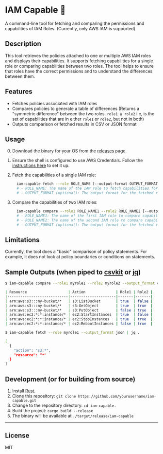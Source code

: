 # IAM Capable 💪

A command-line tool for fetching and comparing the permissions and capabilities of IAM Roles. (Currently, only AWS IAM is supported)

## Description

This tool retrieves the policies attached to one or multiple AWS IAM roles and displays their capabilities. It supports fetching capabilities for a single role or comparing capabilities between two roles. The tool helps to ensure that roles have the correct permissions and to understand the differences between them.

## Features

- Fetches policies associated with IAM roles
- Compares policies to generate a table of differences (Returns a "symmetric difference" between the two roles. `role1 Δ role2` i.e, is the set of capabilities that are in either `role1` or `role2`, but not in both)
- Outputs comparison or fetched results in CSV or JSON format

## Usage

0. Download the binary for your OS from the [releases](https://github.com/cloud-on-prem/iam-capable/releases) page.

1. Ensure the shell is configured to use AWS Credentials. Follow the [instructions here](https://docs.aws.amazon.com/cli/latest/userguide/cli-configure-quickstart.html) to set it up.

2. Fetch the capabilities of a single IAM role:  
  
    ```sh
      iam-capable fetch --role ROLE_NAME [--output-format OUTPUT_FORMAT]
      # - ROLE_NAME: The name of the IAM role to fetch capabilities for.
      # - OUTPUT_FORMAT (optional): The output format for the fetched results. Available formats: CSV (default), JSON.
    ```  

3. Compare the capabilities of two IAM roles:

    ```sh
      iam-capable compare --role1 ROLE_NAME1 --role2 ROLE_NAME2 [--output-format OUTPUT_FORMAT]
      # - ROLE_NAME1: The name of the first IAM role to compare capabilities for.
      # - ROLE_NAME2: The name of the second IAM role to compare capabilities for.
      # - OUTPUT_FORMAT (optional): The output format for the fetched results. Available formats: CSV (default), JSON.
    ```

## Limitations

Currently, the tool does a "basic" comparison of policy statements. For example, it does not look at policy boundaries or conditions on statements.

## Sample Outputs (when piped to [csvkit](https://csvkit.readthedocs.io/en/latest/) or [jq](https://github.com/stedolan/jq))

```sh
$ iam-capable compare --role1 myrole1 --role2 myrole2 --output_format csv | csvlook

| Resource                   | Action              | Role1 | Role2 |
|----------------------------|---------------------|-------|-------|
| arn:aws:s3:::my-bucket/*   | s3:ListBucket       | true  | false |
| arn:aws:s3:::my-bucket/*   | s3:GetObject        | true  | true  |
| arn:aws:s3:::my-bucket/*   | s3:PutObject        | false | true  |
| arn:aws:ec2:*:*:instance/* | ec2:StartInstances  | true  | false |
| arn:aws:ec2:*:*:instance/* | ec2:StopInstances   | true  | true  |
| arn:aws:ec2:*:*:instance/* | ec2:RebootInstances | false | true  |

$ iam-capable fetch --role myrole1 --output_format json | jq .

[
  {
    "action": "s3:*",
    "resource": "*"
  }
]
```

## Development (or for building from source)

1. Install [Rust](https://www.rust-lang.org/tools/install).
2. Clone this repository: `git clone https://github.com/yourusername/iam-capable.git`
3. Change to the repository directory: `cd iam-capable.`
4. Build the project: `cargo build --release`
5. The binary will be available at `./target/release/iam-capable`

---

## License

MIT
